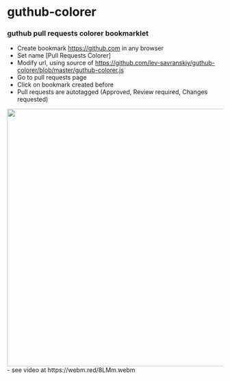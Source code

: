 # guthub-colorer
### guthub pull requests colorer bookmarklet

- Create  bookmark https://github.com in any browser
- Set name [Pull Requests Colorer]
- Modify url, using source of https://github.com/lev-savranskiy/guthub-colorer/blob/master/guthub-colorer.js
- Go to pull requests page
- Click on bookmark created before
- Pull requests are autotagged (Approved, Review required, Changes requested)
<img src="https://raw.githubusercontent.com/lev-savranskiy/guthub-colorer/master/github-colorer-done.PNG" width="600">
- see video at https://webm.red/8LMm.webm







